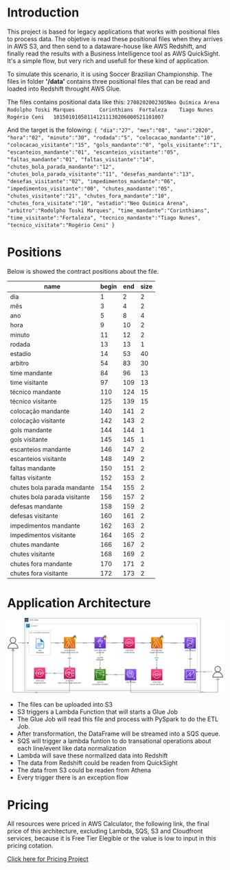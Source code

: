 # **Introduction**

This project is based for legacy applications that works with positional files to process data.
The objetive is read these positional files when they arrives in AWS S3, and then send to a dataware-house like AWS Redshift, and finally read the results with a Business Intelligence tool as AWS QuickSight.
It's a simple flow, but very rich and usefull for these kind of application.

To simulate this scenario, it is using Soccer Brazilian Championship. The files in folder **'/data'** contains three positional files that can be read and loaded into Redshift throught AWS Glue.

The files contains positional data like this:
`2708202002305Neo Química Arena                       Rodolpho Toski Marques        Corinthians  Fortaleza    Tiago Nunes    Rogério Ceni   101501010501141211130206000521101007`

And the target is the folowing:
`{
   "dia":"27",
   "mes":"08",
   "ano":"2020",
   "hora":"02",
   "minuto":"30",
   "rodada":"5",
   "colocacao_mandante":"10",
   "colocacao_visitante":"15",
   "gols_mandante":"0",
   "gols_visitante":"1",
   "escanteios_mandante":"01",
   "escanteios_visitante":"05",
   "faltas_mandante":"01",
   "faltas_visitante":"14",
   "chutes_bola_parada_mandante":"12",
   "chutes_bola_parada_visitante":"11",
   "desefas_mandante":"13",
   "desefas_visitante":"02",
   "impedimentos_mandante":"06",
   "impedimentos_visitante":"00",
   "chutes_mandante":"05",
   "chutes_visitante":"21",
   "chutes_fora_mandante":"10",
   "chutes_fora_visitate":"10",
   "estadio":"Neo Química Arena",
   "arbitro":"Rodolpho Toski Marques",
   "time_mandante":"Corinthians",
   "time_visitante":"Fortaleza",
   "tecnico_mandante":"Tiago Nunes",
   "tecnico_visitate":"Rogério Ceni"
}`

# **Positions**

Below is showed the contract positions about the file.

|name|begin|end|size|
| ------------ | ------------ | ------------ | ------------ |
|dia|1|2|2|
|mês|3|4|2|
|ano|5|8|4|
|hora|9|10|2|
|minuto|11|12|2|
|rodada|13|13|1|
|estadio|14|53|40|
|arbitro|54|83|30|
|time mandante|84|96|13|
|time visitante|97|109|13|
|técnico mandante|110|124|15|
|técnico visitante|125|139|15|
|colocação mandante|140|141|2|
|colocação visitante|142|143|2|
|gols mandante|144|144|1|
|gols visitante|145|145|1|
|escanteios mandante|146|147|2|
|escanteios visitante|148|149|2|
|faltas mandante|150|151|2|
|faltas visitante|152|153|2|
|chutes bola parada mandante|154|155|2|
|chutes bola parada visitante|156|157|2|
|defesas mandante|158|159|2|
|defesas visitante|160|161|2|
|impedimentos mandante|162|163|2|
|impedimentos visitante|164|165|2|
|chutes mandante|166|167|2|
|chutes visitante|168|169|2|
|chutes fora mandante|170|171|2|
|chutes fora visitante|172|173|2|


# **Application Architecture**

![alt text](https://github.com/markoshlima/positional-file-process/blob/main/docs/Architecture%20Application.png?raw=true)

- The files can be uploaded into S3
- S3 triggers a Lambda Function that will starts a Glue Job
- The Glue Job will read this file and process with PySpark to do the ETL Job.
- After transformation, the DataFrame will be streamed into a SQS queue.
- SQS will trigger a lambda funtion to do transational operations about each line/event like data normalization
- Lambda will save these normalized data into Redshift
- The data from Redshift could be readen from QuickSight 
- The data from S3 could be readen from Athena
- Every trigger there is an exception flow

# **Pricing**

All resources were priced in AWS Calculator, the following link, the final price of this architecture, excluding Lambda, SQS, S3 and Cloudfront services, because it is Free Tier Elegible or the value is low to input in this pricing cotation.

[Click here for Pricing Project](https://calculator.aws/#/estimate?id=dc53791ea447d28af96eceef95d5e8c49fa47673)
